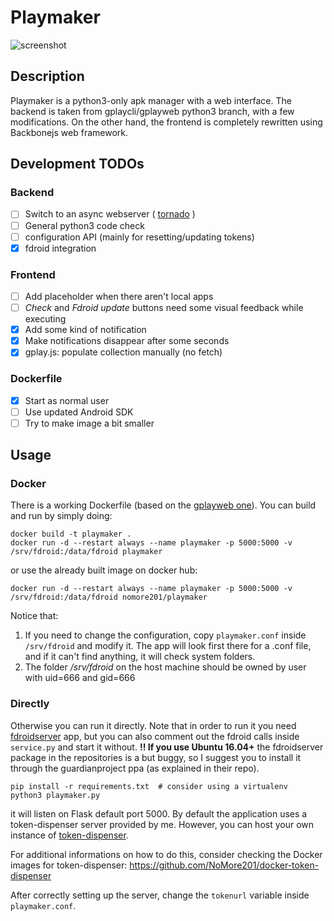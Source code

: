 # Playmaker

![screenshot](https://github.com/NoMore201/playmaker/raw/master/example1.png)

## Description

Playmaker is a python3-only apk manager with a web interface. The backend is taken from gplaycli/gplayweb python3 branch, with a few modifications.
On the other hand, the frontend is completely rewritten using Backbonejs web framework.

## Development TODOs

### Backend
- [ ] Switch to an async webserver ( [tornado](http://www.tornadoweb.org/en/stable/) )
- [ ] General python3 code check
- [ ] configuration API (mainly for resetting/updating tokens)
- [x] fdroid integration

### Frontend
- [ ] Add placeholder when there aren't local apps
- [ ] *Check* and *Fdroid update* buttons need some visual feedback while executing
- [x] Add some kind of notification
- [x] Make notifications disappear after some seconds
- [x] gplay.js: populate collection manually (no fetch)

### Dockerfile
- [x] Start as normal user
- [ ] Use updated Android SDK
- [ ] Try to make image a bit smaller

## Usage

### Docker

There is a working Dockerfile (based on the [gplayweb one](https://github.com/matlink/gplayweb/blob/master/Dockerfile)). You can build and run by simply doing:

```
docker build -t playmaker .
docker run -d --restart always --name playmaker -p 5000:5000 -v /srv/fdroid:/data/fdroid playmaker
```
or use the already built image on docker hub:

```
docker run -d --restart always --name playmaker -p 5000:5000 -v /srv/fdroid:/data/fdroid nomore201/playmaker
```
Notice that:
1) If you need to change the configuration, copy `playmaker.conf` inside `/srv/fdroid` and modify it. The app will look first there for a .conf file, and if it can't find anything, it will check system folders.
2) The folder */srv/fdroid* on the host machine should be owned by user with uid=666 and gid=666

### Directly

Otherwise you can run it directly. Note that in order to run it you need [fdroidserver](https://gitlab.com/fdroid/fdroidserver) app, but you can also comment out the fdroid calls inside `service.py` and start it without.
**!! If you use Ubuntu 16.04+** the fdroidserver package in the repositories is a but buggy, so I suggest you to install it through the guardianproject ppa (as explained in their repo).

```
pip install -r requirements.txt  # consider using a virtualenv
python3 playmaker.py
```

it will listen on Flask default port 5000. By default the application uses a token-dispenser server provided by me. However, you can host your own instance of [token-dispenser](https://github.com/yeriomin/token-dispenser).

For additional informations on how to do this, consider checking the Docker images for token-dispenser: https://github.com/NoMore201/docker-token-dispenser

After correctly setting up the server, change the `tokenurl` variable inside `playmaker.conf`.
